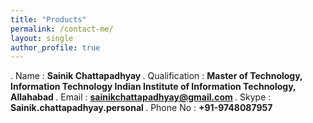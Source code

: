 ```yaml
---
title: "Products"
permalink: /contact-me/
layout: single
author_profile: true
---
```

 . Name          : <strong> Sainik Chattapadhyay </strong>
 . Qualification : <strong> Master of Technology, Information Technology Indian Institute of Information Technology, Allahabad </strong>
 . Email         : <strong> sainikchattapadhyay@gmail.com </strong>
 . Skype         : <strong> Sainik.chattapadhyay.personal </strong>
 . Phone No      : <strong> +91-9748087957 </strong>


